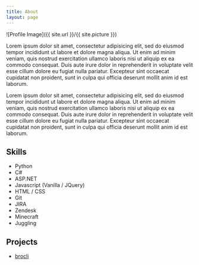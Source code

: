 ```yaml
---
title: About
layout: page
---
```

![Profile Image]({{ site.url }}/{{ site.picture }})

<p>Lorem ipsum dolor sit amet, consectetur adipisicing elit, sed do eiusmod
tempor incididunt ut labore et dolore magna aliqua. Ut enim ad minim veniam,
quis nostrud exercitation ullamco laboris nisi ut aliquip ex ea commodo
consequat. Duis aute irure dolor in reprehenderit in voluptate velit esse
cillum dolore eu fugiat nulla pariatur. Excepteur sint occaecat cupidatat non
proident, sunt in culpa qui officia deserunt mollit anim id est laborum.</p>

<p>Lorem ipsum dolor sit amet, consectetur adipisicing elit, sed do eiusmod
tempor incididunt ut labore et dolore magna aliqua. Ut enim ad minim veniam,
quis nostrud exercitation ullamco laboris nisi ut aliquip ex ea commodo
consequat. Duis aute irure dolor in reprehenderit in voluptate velit esse
cillum dolore eu fugiat nulla pariatur. Excepteur sint occaecat cupidatat non
proident, sunt in culpa qui officia deserunt mollit anim id est laborum.</p>

<h2>Skills</h2>

<ul class="skill-list">
	<li>Python</li>
	<li>C#</li>
	<li>ASP.NET</li>
	<li>Javascript (Vanilla / JQuery) </li>
	<li>HTML / CSS</li>
	<li>Git</li>
	<li>JIRA</li>
	<li>Zendesk</li>
	<li>Minecraft</li>
	<li>Juggling</li>
</ul>

<h2>Projects</h2>

<ul>
	<li><a href="https://github.com/aglensmith/brocli">brocli</a></li>
</ul>
